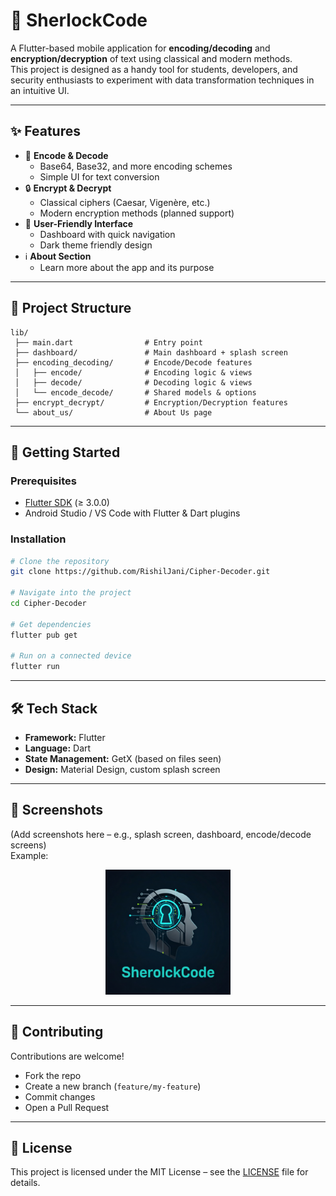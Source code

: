 # 🔐 SherlockCode

A Flutter-based mobile application for **encoding/decoding** and **encryption/decryption** of text using classical and modern methods.  
This project is designed as a handy tool for students, developers, and security enthusiasts to experiment with data transformation techniques in an intuitive UI.

---

## ✨ Features

- 📝 **Encode & Decode**
  - Base64, Base32, and more encoding schemes
  - Simple UI for text conversion  
- 🔒 **Encrypt & Decrypt**
  - Classical ciphers (Caesar, Vigenère, etc.)
  - Modern encryption methods (planned support)  
- 📱 **User-Friendly Interface**
  - Dashboard with quick navigation
  - Dark theme friendly design  
- ℹ️ **About Section**
  - Learn more about the app and its purpose  

---

## 📂 Project Structure

```
lib/
 ├── main.dart                # Entry point
 ├── dashboard/               # Main dashboard + splash screen
 ├── encoding_decoding/       # Encode/Decode features
 │   ├── encode/              # Encoding logic & views
 │   ├── decode/              # Decoding logic & views
 │   └── encode_decode/       # Shared models & options
 ├── encrypt_decrypt/         # Encryption/Decryption features
 └── about_us/                # About Us page
```

---

## 🚀 Getting Started

### Prerequisites
- [Flutter SDK](https://flutter.dev/docs/get-started/install) (≥ 3.0.0)
- Android Studio / VS Code with Flutter & Dart plugins

### Installation
```bash
# Clone the repository
git clone https://github.com/RishilJani/Cipher-Decoder.git

# Navigate into the project
cd Cipher-Decoder

# Get dependencies
flutter pub get

# Run on a connected device
flutter run
```

---

## 🛠️ Tech Stack

- **Framework:** Flutter  
- **Language:** Dart  
- **State Management:** GetX (based on files seen)  
- **Design:** Material Design, custom splash screen  

---

## 📸 Screenshots

(Add screenshots here – e.g., splash screen, dashboard, encode/decode screens)  
Example:

<p align="center">
  <img src="assets/image/SherlockCode.png" width="200" />
</p>

---

## 🤝 Contributing

Contributions are welcome!  
- Fork the repo  
- Create a new branch (`feature/my-feature`)  
- Commit changes  
- Open a Pull Request  

---

## 📜 License

This project is licensed under the MIT License – see the [LICENSE](LICENSE) file for details.  

